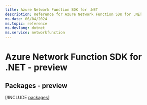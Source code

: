 ```yaml
---
title: Azure Network Function SDK for .NET
description: Reference for Azure Network Function SDK for .NET
ms.date: 06/04/2024
ms.topic: reference
ms.devlang: dotnet
ms.service: networkfunction
---
```

# Azure Network Function SDK for .NET - preview
## Packages - preview
[!INCLUDE [packages](network-function-index.md)]